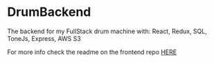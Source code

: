 # DrumBackend
The backend for my FullStack drum machine with: React, Redux, SQL, ToneJs, Express, AWS S3


For more info check the readme on the frontend repo [HERE](https://github.com/Tonyaap/DrumFrontent)
